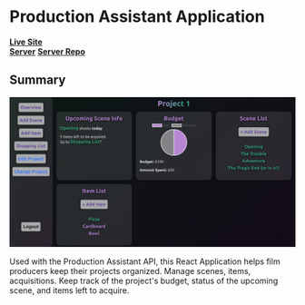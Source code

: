 # Production Assistant Application

**[Live Site](https://production-assistant.vercel.app/)**  
**[Server](https://production-assistant-server.herokuapp.com)** 
**[Server Repo](https://github.com/marcuses101/Production-Assistant-Server)**

## Summary

![application](./frontend-screen.png) 

Used with the Production Assistant API, this React Application helps film producers keep their projects organized. Manage scenes, items, acquisitions. Keep track of the project's budget, status of the upcoming scene, and items left to acquire. 
